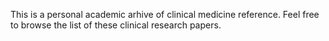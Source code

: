 This is a personal academic arhive of clinical medicine reference. Feel free to browse the list of these clinical research papers.
